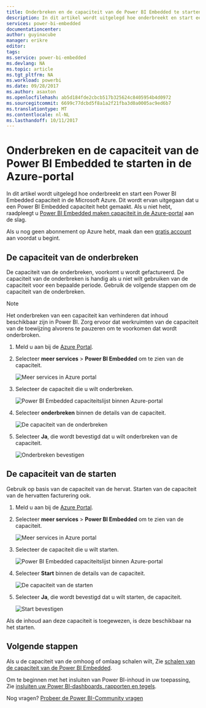 ```yaml
---
title: Onderbreken en de capaciteit van de Power BI Embedded te starten in de Azure portal | Microsoft Docs
description: In dit artikel wordt uitgelegd hoe onderbreekt en start een Power BI Embedded capaciteit in de Microsoft Azure.
services: power-bi-embedded
documentationcenter: 
author: guyinacube
manager: erikre
editor: 
tags: 
ms.service: power-bi-embedded
ms.devlang: NA
ms.topic: article
ms.tgt_pltfrm: NA
ms.workload: powerbi
ms.date: 09/28/2017
ms.author: asaxton
ms.openlocfilehash: ab5d184fde2cbcb517b325624c8405954b4d0972
ms.sourcegitcommit: 6699c77dcbd5f8a1a2f21fba3d0a0005ac9ed6b7
ms.translationtype: MT
ms.contentlocale: nl-NL
ms.lasthandoff: 10/11/2017
---
```

# <a name="pause-and-start-your-power-bi-embedded-capacity-in-the-azure-portal"></a>Onderbreken en de capaciteit van de Power BI Embedded te starten in de Azure-portal

In dit artikel wordt uitgelegd hoe onderbreekt en start een Power BI Embedded capaciteit in de Microsoft Azure. Dit wordt ervan uitgegaan dat u een Power BI Embedded capaciteit hebt gemaakt. Als u niet hebt, raadpleegt u [Power BI Embedded maken capaciteit in de Azure-portal](create-capacity.md) aan de slag.

Als u nog geen abonnement op Azure hebt, maak dan een [gratis account](https://azure.microsoft.com/free/) aan voordat u begint.

## <a name="pause-your-capacity"></a>De capaciteit van de onderbreken

De capaciteit van de onderbreken, voorkomt u wordt gefactureerd. De capaciteit van de onderbreken is handig als u niet wilt gebruiken van de capaciteit voor een bepaalde periode. Gebruik de volgende stappen om de capaciteit van de onderbreken.

> [!NOTE]
> Het onderbreken van een capaciteit kan verhinderen dat inhoud beschikbaar zijn in Power BI. Zorg ervoor dat werkruimten van de capaciteit van de toewijzing alvorens te pauzeren om te voorkomen dat wordt onderbroken.

1. Meld u aan bij de [Azure Portal](https://portal.azure.com/).

2. Selecteer **meer services** > **Power BI Embedded** om te zien van de capaciteit.

    ![Meer services in Azure portal](media/pause-start/azure-portal-more-services.png)

3. Selecteer de capaciteit die u wilt onderbreken.

    ![Power BI Embedded capaciteitslijst binnen Azure-portal](media/pause-start/azure-portal-capacity-list.png)

4. Selecteer **onderbreken** binnen de details van de capaciteit.

    ![De capaciteit van de onderbreken](media/pause-start/azure-portal-pause-capacity.png)

5. Selecteer **Ja**, die wordt bevestigd dat u wilt onderbreken van de capaciteit.

    ![Onderbreken bevestigen](media/pause-start/azure-portal-confirm-pause.png)

## <a name="start-your-capacity"></a>De capaciteit van de starten

Gebruik op basis van de capaciteit van de hervat. Starten van de capaciteit van de hervatten facturering ook.

1. Meld u aan bij de [Azure Portal](https://portal.azure.com/).

2. Selecteer **meer services** > **Power BI Embedded** om te zien van de capaciteit.

    ![Meer services in Azure portal](media/pause-start/azure-portal-more-services.png)

3. Selecteer de capaciteit die u wilt starten.

    ![Power BI Embedded capaciteitslijst binnen Azure-portal](media/pause-start/azure-portal-capacity-list.png)

4. Selecteer **Start** binnen de details van de capaciteit.

    ![De capaciteit van de starten](media/pause-start/azure-portal-start-capacity.png)

5. Selecteer **Ja**, die wordt bevestigd dat u wilt starten, de capaciteit.

    ![Start bevestigen](media/pause-start/azure-portal-confirm-start.png)

Als de inhoud aan deze capaciteit is toegewezen, is deze beschikbaar na het starten.

## <a name="next-steps"></a>Volgende stappen

Als u de capaciteit van de omhoog of omlaag schalen wilt, Zie [schalen van de capaciteit van de Power BI Embedded](scale-capacity.md).

Om te beginnen met het insluiten van Power BI-inhoud in uw toepassing, Zie [insluiten uw Power BI-dashboards, rapporten en tegels](https://powerbi.microsoft.com/documentation/powerbi-developer-embedding-content/).

Nog vragen? [Probeer de Power BI-Community vragen](http://community.powerbi.com/)